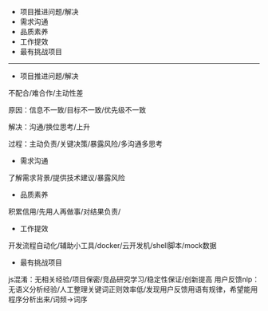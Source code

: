 * 项目推进问题/解决
* 需求沟通
* 品质素养
* 工作提效
* 最有挑战项目

---

* 项目推进问题/解决

不配合/难合作/主动性差

原因：信息不一致/目标不一致/优先级不一致

解决：沟通/换位思考/上升

过程：主动负责/关键决策/暴露风险/多沟通多思考

* 需求沟通

了解需求背景/提供技术建议/暴露风险

* 品质素养

积累信用/先用人再做事/对结果负责/

* 工作提效

开发流程自动化/辅助小工具/docker/云开发机/shell脚本/mock数据

* 最有挑战项目

js混淆：无相关经验/项目保密/竞品研究学习/稳定性保证/创新提高
用户反馈nlp：无语义分析经验/人工整理关键词正则效率低/发现用户反馈用语有规律，希望能用程序分析出来/词频->词序
